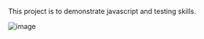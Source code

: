 This project is to demonstrate javascript and testing skills.

![image](https://github.com/user-attachments/assets/d8dcbdeb-9ed6-46e2-b015-576770bde61c)
